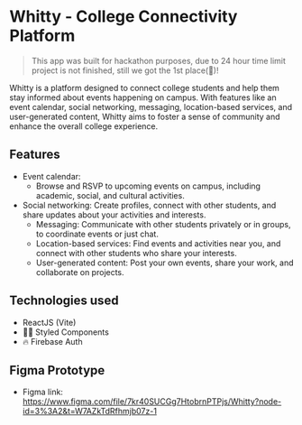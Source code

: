 # Whitty - College Connectivity Platform

> This app was built for hackathon purposes, due to 24 hour time limit project is not finished, still we got the 1st place(🥇)!

Whitty is a platform designed to connect college students and help them stay informed about events happening on campus. With features like an event calendar, social networking, messaging, location-based services, and user-generated content, Whitty aims to foster a sense of community and enhance the overall college experience.

## Features

- Event calendar: 
  - Browse and RSVP to upcoming events on campus, including academic, social, and cultural activities.
- Social networking: Create profiles, connect with other students, and share updates about your activities and interests.
  - Messaging: Communicate with other students privately or in groups, to coordinate events or just chat.
  - Location-based services: Find events and activities near you, and connect with other students who share your interests.
  - User-generated content: Post your own events, share your work, and collaborate on projects.

## Technologies used
- ReactJS (Vite)
- 💅🏻 Styled Components
- 🔥 Firebase Auth

## Figma Prototype
- Figma link: https://www.figma.com/file/7kr40SUCGg7HtobrnPTPjs/Whitty?node-id=3%3A2&t=W7AZkTdRfhmjb07z-1
